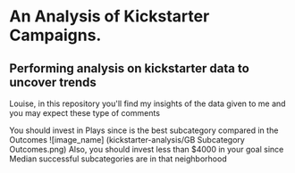 # An Analysis of Kickstarter Campaigns.
## Performing analysis on kickstarter data to uncover trends
Louise, in this repository you'll find my insights of the data given to me and you may expect these type of comments

You should invest in Plays since is the best subcategory compared in the Outcomes
![image_name] (kickstarter-analysis/GB Subcategory Outcomes.png)
Also, you should invest less than $4000 in your goal since Median successful subcategories are in that neighborhood 
